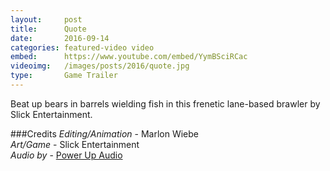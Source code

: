 ```yaml
---
layout:     post
title:      Quote
date:       2016-09-14
categories: featured-video video
embed:      https://www.youtube.com/embed/YymBSciRCac
videoimg:   /images/posts/2016/quote.jpg
type:       Game Trailer
---
```


Beat up bears in barrels wielding fish in this frenetic lane-based brawler by Slick Entertainment.

###Credits
_Editing/Animation_ - Marlon Wiebe  
_Art/Game_ - Slick Entertainment  
_Audio by_ - [Power Up Audio][0b32b55b]  

  [0b32b55b]: powerupaudio.com "Power Up Audio"
